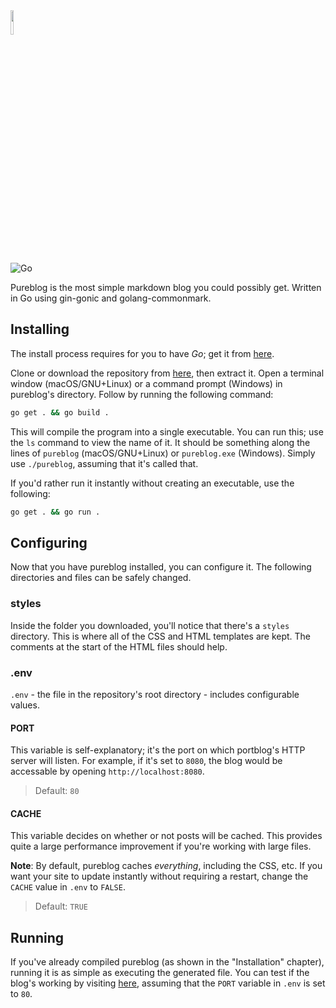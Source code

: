<img src="https://raw.githubusercontent.com/fjah/pureblog/master/assets/pureblog.png" width="10%">

![Go](https://github.com/fjah/pureblog/workflows/Go/badge.svg)

Pureblog is the most simple markdown blog you could possibly get. Written in Go using gin-gonic and golang-commonmark.

## Installing

The install process requires for you to have *Go*; get it from [here](https://golang.org/dl).

Clone or download the repository from [here](https://github.com/fjah/pureblog/archive/master.zip), then extract it. Open a terminal window (macOS/GNU+Linux) or a command prompt (Windows) in pureblog's directory. Follow by running the following command:
```bash
go get . && go build .
```

This will compile the program into a single executable. You can run this; use the `ls` command to view the name of it. It should be something along the lines of `pureblog` (macOS/GNU+Linux) or `pureblog.exe` (Windows). Simply use `./pureblog`, assuming that it's called that.

If you'd rather run it instantly without creating an executable, use the following:

```bash
go get . && go run .
```

## Configuring

Now that you have pureblog installed, you can configure it. The following directories and files can be safely changed.

### styles

Inside the folder you downloaded, you'll notice that there's a `styles` directory. This is where all of the CSS and HTML templates are kept. The comments at the start of the HTML files should help.

### .env

`.env` - the file in the repository's root directory - includes configurable values.

#### PORT

This variable is self-explanatory; it's the port on which portblog's HTTP server will listen. For example, if it's set to `8080`, the blog would be accessable by opening `http://localhost:8080`.

> Default: `80`

#### CACHE

This variable decides on whether or not posts will be cached. This provides quite a large performance improvement if you're working with large files.

**Note**: By default, pureblog caches *everything*, including the CSS, etc. If you want your site to update instantly without requiring a restart, change the `CACHE` value in `.env` to `FALSE`.

> Default: `TRUE`

## Running

If you've already compiled pureblog (as shown in the "Installation" chapter), running it is as simple as executing the generated file. You can test if the blog's working by visiting [here](http://localhost/README), assuming that the `PORT` variable in `.env` is set to `80`.